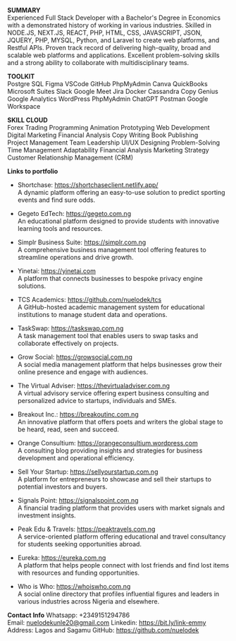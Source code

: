 **SUMMARY**   
Experienced Full Stack Developer with a Bachelor's Degree in Economics with a demonstrated history of working in various industries. Skilled in NODE.JS, NEXT.JS, REACT, PHP, HTML, CSS, JAVASCRIPT, JSON, JQUERY, PHP, MYSQL, Python, and Laravel to create web platforms, and Restful APIs. Proven track record of delivering high-quality, broad and scalable web platforms and applications. Excellent problem-solving skills and a strong ability to collaborate with multidisciplinary teams.

**TOOLKIT**   
Postgre SQL	Figma	VSCode	GitHub	PhpMyAdmin
Canva	QuickBooks	Microsoft Suites	Slack	Google Meet
Jira	Docker	Cassandra	Copy Genius	Google Analytics
WordPress	PhpMyAdmin	ChatGPT	Postman	Google Workspace

**SKILL CLOUD**   
Forex Trading	Programming	Animation	Prototyping Web Development
Digital Marketing	Financial Analysis	Copy Writing Book Publishing	
Project Management Team Leadership	UI/UX Designing Problem-Solving	
Time Management	Adaptability	Financial Analysis Marketing Strategy	
Customer Relationship Management (CRM)	

**Links to portfolio**

- Shortchase: https://shortchaseclient.netlify.app/   
   A dynamic platform offering an easy-to-use solution to predict sporting events and find sure odds.
  
- Gegeto EdTech: https://gegeto.com.ng   
  An educational platform designed to provide students with innovative learning tools and resources.

- Simplr Business Suite: https://simplr.com.ng   
  A comprehensive business management tool offering features to streamline operations and drive growth.

- Yinetai: https://yinetai.com   
  A platform that connects businesses to bespoke privacy engine solutions.

- TCS Academics: https://github.com/nuelodek/tcs   
  A GitHub-hosted academic management system for educational institutions to manage student data and operations.

 - TaskSwap: https://taskswap.com.ng   
  A task management tool that enables users to swap tasks and collaborate effectively on projects.

 - Grow Social: https://growsocial.com.ng   
   A social media management platform that helps businesses grow their online presence and engage with audiences.
   
- The Virtual Adviser: https://thevirtualadviser.com.ng   
  A virtual advisory service offering expert business consulting and personalized advice to startups, individuals and SMEs.
  
- Breakout Inc.: https://breakoutinc.com.ng   
  An innovative platform that offers poets and writers the global stage to be heard, read, seen and succeed.

- Orange Consultium: https://orangeconsultium.wordpress.com   
  A consulting blog providing insights and strategies for business development and operational efficiency.

- Sell Your Startup: https://sellyourstartup.com.ng   
  A platform for entrepreneurs to showcase and sell their startups to potential investors and buyers.

- Signals Point: https://signalspoint.com.ng   
  A financial trading platform that provides users with market signals and investment insights.

-  Peak Edu & Travels: https://peaktravels.com.ng    
   A service-oriented platform offering educational and travel consultancy for students seeking opportunities abroad.

- Eureka: https://eureka.com.ng   
  A platform that helps people connect with lost friends and find lost items with resources and funding opportunities.

- Who is Who: https://whoiswho.com.ng   
  A social online directory that profiles influential figures and leaders in various industries across Nigeria and elsewhere.


**Contact Info**
Whatsapp: +2349151294786  
Email: nuelodekunle20@gmail.com 
Linkedin: https://bit.ly/link-emmy
Address: Lagos and Sagamu
GitHub: https://github.com/nuelodek

<!---
nuelodek/nuelodek is a ✨ special ✨ repository because its `README.md` (this file) appears on your GitHub profile.
You can click the Preview link to take a look at your changes.
--->

